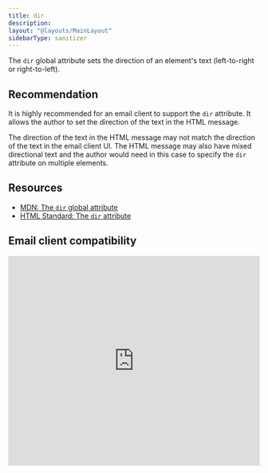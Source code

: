 ```yaml
---
title: dir
description:
layout: "@layouts/MainLayout"
sidebarType: sanitizer
---
```


The `dir` global attribute sets the direction of an element's text (left-to-right or right-to-left).

## Recommendation

It is highly recommended for an email client to support the `dir` attribute. It allows the author to set the direction of the text in the HTML message. 

The direction of the text in the HTML message may not match the direction of the text in the email client UI. The HTML message may also have mixed directional text and the author would need in this case to specify the `dir` attribute on multiple elements.

## Resources

- [MDN: The `dir` global attribute](https://developer.mozilla.org/en-US/docs/Web/HTML/Global_attributes/dir)
- [HTML Standard: The `dir` attribute](https://html.spec.whatwg.org/multipage/dom.html#the-dir-attribute)

## Email client compatibility

<iframe title="Can I email… dir attribute" src="https://embed.caniemail.com/html-dir/" width="640" height="420" style="width:100%; max-width:40rem; height:26.25rem; border:none;" loading="lazy"></iframe>